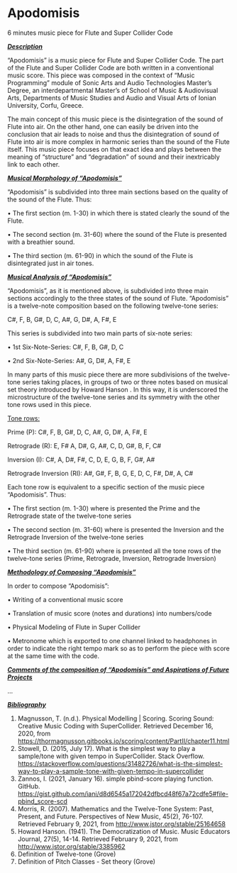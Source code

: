 # Apodomisis

6 minutes music piece for Flute and Super Collider Code 

***<ins>Description</ins>***

“Apodomisis” is a music piece for Flute and Super Collider Code. The part of the Flute and Super Collider Code are both written in a conventional music score. This piece was composed in the context of “Music Programming” module of Sonic Arts and Audio Technologies Master’s Degree, an interdepartmental Master’s of School of Music & Audiovisual Arts, Departments of Music Studies and Audio and Visual Arts of Ionian University, Corfu, Greece.  

The main concept of this music piece is the disintegration of the sound of Flute into air. On the other hand, one can easily be driven into the conclusion that air leads to noise and thus the disintegration of sound of Flute into air is more complex in harmonic series than the sound of the Flute itself. This music piece focuses on that exact idea and plays between the meaning of “structure” and “degradation” of sound and their inextricably link to each other. 

***<ins>Musical Morphology of “Apodomisis”</ins>*** 

“Apodomisis” is subdivided into three main sections based on the quality of the sound of the Flute. Thus:  

•	The first section (m. 1-30) in which there is stated clearly the sound of the Flute.

•	The second section (m. 31-60) where the sound of the Flute is presented with a breathier sound.

•	The third section (m. 61-90) in which the sound of the Flute is disintegrated just in air tones.  

***<ins>Musical Analysis of “Apodomisis”</ins>***

“Apodomisis”, as it is mentioned above, is subdivided into three main sections accordingly to the three states of the sound of Flute. “Apodomisis” is a twelve-note composition based on the following twelve-tone series:

C#, F, B, G#, D, C, A#, G, D#, A, F#, E

This series is subdivided into two main parts of six-note series:

•	1st Six-Note-Series: C#, F, B, G#, D, C

•	2nd Six-Note-Series: A#, G, D#, A, F#, E

In many parts of this music piece there are more subdivisions of the twelve-tone series taking places, in groups of two or three notes based on musical set theory introduced by Howard Hanson . In this way, it is underscored the microstructure of the twelve-tone series and its symmetry with the other tone rows used in this piece.  

<ins>Tone rows:</ins>

Prime (P): C#, F, B, G#, D, C, A#, G, D#, A, F#, E

Retrograde (R): E, F# A, D#, G, A#, C, D, G#, B, F, C#

Inversion (I): C#, A, D#, F#, C, D, E, G, B, F, G#, A#

Retrograde Inversion (RI): A#, G#, F, B, G, E, D, C, F#, D#, A, C#

Each tone row is equivalent to a specific section of the music piece “Apodomisis”. Thus: 

•	The first section (m. 1-30) where is presented the Prime and the Retrograde state of the twelve-tone series

•	The second section (m. 31-60) where is presented the Inversion and the Retrograde Inversion of the twelve-tone series

•	The third section (m. 61-90) where is presented all the tone rows of the twelve-tone series (Prime, Retrograde, Inversion, Retrograde Inversion) 


***<ins>Methodology of Composing “Apodomisis”</ins>***


In order to compose “Apodomisis”: 

•	Writing of a conventional music score

•	Translation of music score (notes and durations) into numbers/code

•	Physical Modeling of Flute in Super Collider

•	Metronome which is exported to one channel linked to headphones in order to indicate the right tempo mark so as to perform the piece with score at the same time with the code.


***<ins>Comments of the composition of “Apodomisis” and Aspirations of Future Projects</ins>***

…



***<ins>Bibliography</ins>***

1.	Magnusson, T. (n.d.). Physical Modelling | Scoring. Scoring Sound: Creative Music Coding with SuperCollider. Retrieved December 16, 2020, from https://thormagnusson.gitbooks.io/scoring/content/PartII/chapter11.html
2.	Stowell, D. (2015, July 17). What is the simplest way to play a sample/tone with given tempo in SuperCollider. Stack Overflow. https://stackoverflow.com/questions/31482726/what-is-the-simplest-way-to-play-a-sample-tone-with-given-tempo-in-supercollider
3.	Zannos, I. (2021, January 16). simple pbind-score playing function. GitHub. https://gist.github.com/iani/d8d6545a172042dfbcd48f67a72cdfe5#file-pbind_score-scd
4.	Morris, R. (2007). Mathematics and the Twelve-Tone System: Past, Present, and Future. Perspectives of New Music, 45(2), 76-107. Retrieved February 9, 2021, from http://www.jstor.org/stable/25164658
5.	Howard Hanson. (1941). The Democratization of Music. Music Educators Journal, 27(5), 14-14. Retrieved February 9, 2021, from http://www.jstor.org/stable/3385962
6.	Definition of Twelve-tone (Grove)
7.	Definition of Pitch Classes - Set theory (Grove)



